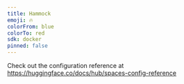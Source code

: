 ```yaml
---
title: Hammock
emoji: 🔥
colorFrom: blue
colorTo: red
sdk: docker
pinned: false
---
```


Check out the configuration reference at https://huggingface.co/docs/hub/spaces-config-reference
